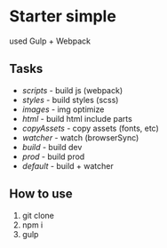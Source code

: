 <h1>Starter simple</h1>
<p>used Gulp + Webpack</p>

<h2>Tasks</h2>
<ul>
    <li><i>scripts</i> - build js (webpack)</li>
    <li><i>styles</i> - build styles (scss)</li>
    <li><i>images</i> - img optimize</li>
    <li><i>html</i> - build html include parts</li>
    <li><i>copyAssets</i> - copy assets (fonts, etc)</li>
    <li><i>watcher</i> - watch (browserSync)</li>
    <li><i>build</i> - build dev</li>
    <li><i>prod</i> - build prod</li>
    <li><i>default</i> - build + watcher</li>
</ul>

<h2>How to use</h2>
<ol>
    <li>git clone</li>
    <li>npm i</li>
    <li>gulp</li>
</ol>
